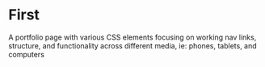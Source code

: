 # First
A portfolio page with various CSS elements focusing on working nav links, structure, and functionality across different media, ie: phones, tablets, and computers
